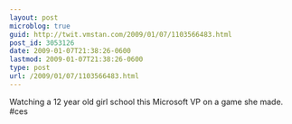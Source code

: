 ```yaml
---
layout: post
microblog: true
guid: http://twit.vmstan.com/2009/01/07/1103566483.html
post_id: 3053126
date: 2009-01-07T21:38:26-0600
lastmod: 2009-01-07T21:38:26-0600
type: post
url: /2009/01/07/1103566483.html
---
```

Watching a 12 year old girl school this Microsoft VP on a game she made. #ces
